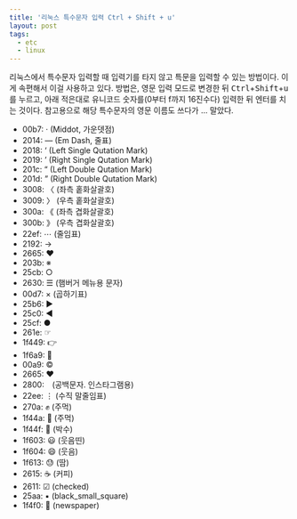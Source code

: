 ```yaml
---
title: '리눅스 특수문자 입력 Ctrl + Shift + u'
layout: post
tags: 
  - etc
  - linux
---
```


리눅스에서 특수문자 입력할 때 입력기를 타지 않고 특문을 입력할 수 있는 방법이다. 이게 속편해서 이걸 사용하고 있다. 방법은, 영문 입력 모드로 변경한 뒤 <kbd>Ctrl</kbd>+<kbd>Shift</kbd>+<kbd>u</kbd>를 누르고, 아래 적은대로 유니코드 숫자를(0부터 f까지 16진수다) 입력한 뒤 엔터를 치는 것이다. 참고용으로 해당 특수문자의 영문 이름도 쓰다가 ... 말았다. 

- 00b7: · (Middot, 가운뎃점)
- 2014: — (Em Dash, 줄표)
- 2018: ‘ (Left Single Qutation Mark)
- 2019: ’ (Right Single Qutation Mark)
- 201c: “ (Left Double Qutation Mark)
- 201d: ” (Right Double Qutation Mark)
- 3008: 〈 (좌측 홑화살괄호)
- 3009: 〉 (우측 홑화살괄호)
- 300a: 《 (좌측 겹화살괄호)
- 300b: 》 (우측 겹화살괄호)
- 22ef: ⋯ (줄임표)
- 2192: → 
- 2665: ♥
- 203b: ※
- 25cb: ○
- 2630: ☰ (햄버거 메뉴용 문자)
- 00d7: × (곱하기표)
- 25b6: ▶ 
- 25c0: ◀ 
- 25cf: ●
- 261e: ☞
- 1f449: 👉
- 1f6a9: 🚩
- 00a9: ©
- 2665: ♥
- 2800: ⠀(공백문자. 인스타그램용)
- 22ee: ⋮ (수직 말줄임표)
- 270a: ✊ (주먹)
- 1f44a: 👊 (주먹)
- 1f44f: 👏 (박수)
- 1f603: 😃 (웃음띤)
- 1f604: 😄 (웃음)
- 1f613: 😓 (땀)
- 2615: ☕ (커피)
- 2611: ☑ (checked)
- 25aa: ▪ (black\_small\_square)
- 1f4f0: 📰 (newspaper)
